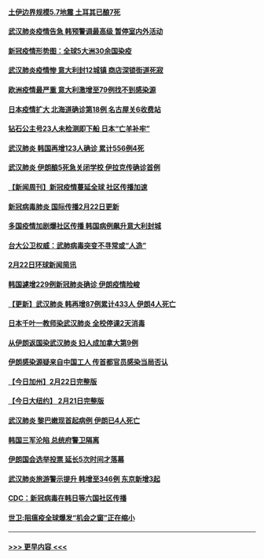 #### [土伊边界规模5.7地震 土耳其已酿7死](../pages/prog202/a102783780.md?t=02231802) 
#### [武汉肺炎疫情告急 韩预警调最高级 暂停室内外活动](../pages/prog202/a102783777.md?t=02231802) 
#### [新冠疫情形势图：全球5大洲30余国染疫](../pages/prog202/a102783758.md?t=02231802) 
#### [武汉肺炎疫情惨 意大利封12城镇 商店深锁街道死寂](../pages/prog202/a102783732.md?t=02231802) 
#### [欧洲疫情最严重 意大利激增至79例找不到感染源](../pages/prog202/a102783656.md?t=02231802) 
#### [日本疫情扩大 北海道确诊第18例 名古屋关6收费站](../pages/prog202/a102783648.md?t=02231802) 
#### [钻石公主号23人未检测即下船 日本“亡羊补牢”](../pages/prog202/a102783650.md?t=02231802) 
#### [武汉肺炎 韩国再增123人确诊 累计556例4死](../pages/prog202/a102783641.md?t=02231802) 
#### [武汉肺炎 伊朗酿5死急关闭学校 伊拉克传确诊首例](../pages/prog202/a102783604.md?t=02231802) 
#### [【新闻周刊】新冠疫情蔓延全球 社区传播加速](../pages/prog202/a102783536.md?t=02231802) 
#### [新冠病毒肺炎 国际传播2月22日更新](../pages/prog202/a102783486.md?t=02231802) 
#### [多国疫情加剧爆社区传播 韩国病例飙升意大利封城](../pages/prog202/a102783368.md?t=02231802) 
#### [台大公卫权威：武肺病毒突变不寻常或“人造”](../pages/prog202/a102783277.md?t=02231802) 
#### [2月22日环球新闻简讯](../pages/prog202/a102783305.md?t=02231802) 
#### [韩国遽增229例新冠肺炎确诊 伊朗疫情险峻](../pages/prog202/a102783281.md?t=02231802) 
#### [【更新】武汉肺炎 韩再增87例累计433人 伊朗4人死亡](../pages/prog202/a102770740.md?t=02231802) 
#### [日本千叶一教师染武汉肺炎 全校停课2天消毒](../pages/prog202/a102783152.md?t=02231802) 
#### [从伊朗返国染武汉肺炎 妇人成加拿大第9例](../pages/prog202/a102783133.md?t=02231802) 
#### [伊朗感染源疑来自中国工人 传首都官员感染当局否认](../pages/prog202/a102783123.md?t=02231802) 
#### [【今日加州】2月22日完整版](../pages/prog202/a102783040.md?t=02231802) 
#### [【今日大纽约】 2月21日完整版](../pages/prog202/a102782980.md?t=02231802) 
#### [武汉肺炎 黎巴嫩现首起病例 伊朗已4人死亡](../pages/prog202/a102782982.md?t=02231802) 
#### [韩国三军沦陷 总统府警卫隔离](../pages/prog202/a102782974.md?t=02231802) 
#### [伊朗国会选举投票 延长5次时间才落幕](../pages/prog202/a102782958.md?t=02231802) 
#### [武汉肺炎旅游警示提升 韩增至346例 东京新增3起](../pages/prog202/a102782909.md?t=02231802) 
#### [CDC：新冠病毒在韩日等六国社区传播](../pages/prog202/a102782606.md?t=02231802) 
#### [世卫:阻瘟疫全球爆发“机会之窗”正在缩小](../pages/prog202/a102782825.md?t=02231802) 

----
#### [ >>> 更早内容 <<< ](../indexes/prog202-earlier.md)
